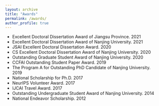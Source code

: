 ```yaml
---
layout: archive
title: "Awards"
permalink: /awards/
author_profile: true
---
```


- Excellent Doctoral Dissertation Award of Jiangsu Province. 2021
- Excellent Doctoral Dissertation Award of Nanjing University. 2021
- JSAI Excellent Doctoral Dissertation Award. 2020
- CS Excellent Doctoral Dissertation Award of Nanjing University. 2020
- Outstanding Graduate Student Award of Nanjing University. 2020
- CCFAI Outstanding Student Paper Award. 2019
- The Program A for Outstanding PhD Candidate of Nanjing University. 2019
- National Scholarship for Ph.D. 2017
- NeurIPS Volunteer Award. 2017
- IJCAI Travel Award. 2017
- Outstanding Undergraduate Student Award of Nanjing University. 2014
- National Endeavor Scholarship. 2012
